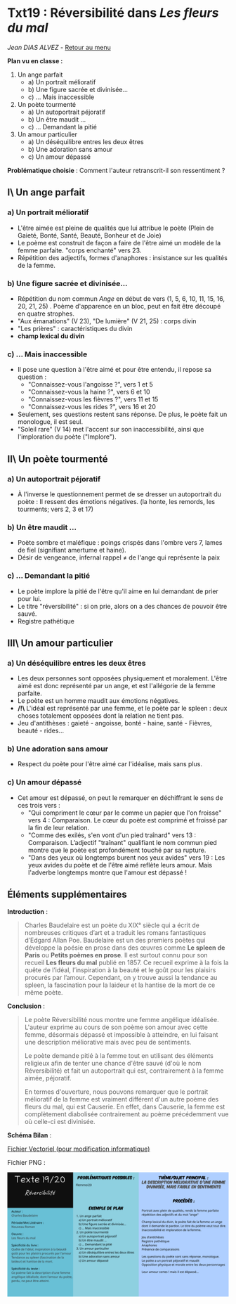 # Txt19 :  Réversibilité dans *Les fleurs du mal*

*Jean DIAS ALVEZ* - [Retour au menu](../)



**Plan vu en classe :**

1. Un ange parfait
   * a) Un portrait mélioratif
   * b) Une figure sacrée et divinisée...
   * c) ... Mais inaccessible
2. Un poète tourmenté
   * a) Un autoportrait péjoratif
   * b) Un être maudit ...
   * c) ... Demandant la pitié
3. Un amour particulier
   * a) Un déséquilibre entres les deux êtres
   * b) Une adoration sans amour
   * c) Un amour dépassé


__Problématique choisie__ : Comment l'auteur retranscrit-il son ressentiment ?

## I\ Un ange parfait

### a) Un portrait mélioratif

* L'être aimée est pleine de qualités que lui attribue le poète (Plein de Gaieté, Bonté, Santé, Beauté, Bonheur et de Joie)
* Le poème est construit de façon a faire de l'être aimé un modèle de la femme parfaite. "corps enchanté" vers 23.
* Répétition des adjectifs, formes d'anaphores : insistance sur les qualités de la femme.

### b) Une figure sacrée et divinisée...

* Répétition du nom commun *Ange* en début de vers (1, 5, 6, 10, 11, 15, 16, 20, 21, 25) . Poème d'apparence en un bloc, peut en fait être découpé en quatre strophes.
* "Aux émanations" (V 23), "De lumière" (V 21, 25) : corps divin
* "Les prières" : caractéristiques du divin
* **champ lexical du divin**

### c) ... Mais inaccessible

* Il pose une question à l'être aimé et pour être entendu, il repose sa question :
  * "Connaissez-vous l'angoisse ?", vers 1 et 5
  * "Connaissez-vous la haine ?", vers 6 et 10
  * "Connaissez-vous les fièvres ?", vers 11 et 15
  * "Connaissez-vous les rides ?", vers 16 et 20
* Seulement, ses questions restent sans réponse. De plus, le poète fait un monologue, il est seul.
* "Soleil rare" (V 14) met l'accent sur son inaccessibilité, ainsi que l'imploration du poète ("Implore").

## II\ Un poète tourmenté


### a) Un autoportrait péjoratif

* À l'inverse le questionnement permet de se dresser un autoportrait du poète : Il ressent des émotions négatives. (la honte, les remords, les tourments; vers 2, 3 et 17)

### b) Un être maudit ...

- Poète sombre et maléfique : poings crispés dans l'ombre vers 7, lames de fiel (signifiant amertume et haine).
- Désir de vengeance, infernal rappel ≠ de l'ange qui représente la paix

### c) ... Demandant la pitié

* Le poète implore la pitié de l'être qu'il aime en lui demandant de prier pour lui.
* Le titre "réversibilité" : si on prie, alors on a des chances de pouvoir être sauvé.
* Registre pathétique

## III\ Un amour particulier

### a) Un déséquilibre entres les deux êtres
* Les deux personnes sont opposées physiquement et moralement. L'être aimé est donc représenté par un ange, et est l'allégorie de la femme parfaite.
* Le poète est un homme maudit aux émotions négatives.
* __/!\\__  L'idéal est représenté par une femme, et le poète par le spleen : deux choses totalement opposées dont la relation ne tient pas.
* Jeu d'antithèses : gaieté - angoisse, bonté - haine, santé - Fièvres, beauté - rides…

### b) Une adoration sans amour
* Respect du poète pour l'être aimé car l'idéalise, mais sans plus.

### c) Un amour dépassé
* Cet amour est dépassé, on peut le remarquer en déchiffrant le sens de ces trois vers : 
  * "Qui compriment le cœur par le comme un papier que l'on froisse" vers 4 : Comparaison. Le cœur du poète est comprimé et froissé par la fin de leur relation.
  * "Comme des exilés, s'en vont d'un pied traînard" vers 13 : Comparaison. L’adjectif "traînant" qualifiant le nom commun pied montre que le poète est profondément touché par sa rupture.
  * "Dans des yeux où longtemps burent nos yeux avides" vers 19 : Les yeux avides du poète et de l'être aimé reflète leurs amour. Mais l'adverbe longtemps montre que l'amour est dépassé !

## Éléments supplémentaires

__Introduction__ : 

> Charles Baudelaire est un poète du XIX° siècle qui a écrit de nombreuses critiques d’art et a traduit les romans fantastiques d’Edgard Allan Poe. Baudelaire est un des premiers poètes qui développe la poésie en prose dans des œuvres comme **Le spleen de Paris** ou **Petits poèmes en prose**. Il est surtout connu pour son recueil **Les fleurs du mal** publié en 1857. Ce recueil exprime à la fois la quête de l’idéal, l’inspiration à la beauté et le goût pour les plaisirs procurés par l’amour. Cependant, on y trouve aussi la tendance au spleen, la fascination pour la laideur et la hantise de la mort de ce même poète.

__Conclusion__ :

> Le poète Réversibilité nous montre une femme angélique idéalisée. L'auteur exprime au cours de son poème son amour avec cette femme, désormais dépassé et impossible à atteindre, en lui faisant une description méliorative mais avec peu de sentiments.
>
> Le poète demande pitié à la femme tout en utilisant des éléments religieux afin de tenter une chance d'être sauvé (d'où le nom Réversibilité) et fait un autoportrait qui est, contrairement à la femme aimée, péjoratif.
>
> En termes d'ouverture, nous pouvons remarquer que le portrait mélioratif de la femme est vraiment différent d'un autre poème des fleurs du mal, qui est Causerie. En effet, dans Causerie, la femme est complètement diabolisée contrairement au poème précédemment vue où celle-ci est divinisée.

__Schéma Bilan__ : 

[Fichier Vectoriel (pour modification informatique)](txt19.svg)

Fichier PNG : 

![txt19.png](txt19.png)